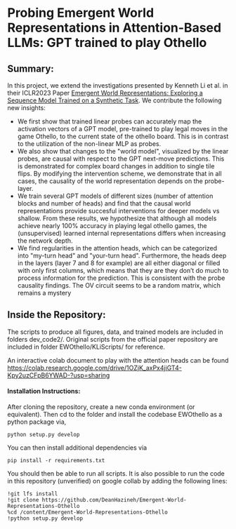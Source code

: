 # Probing Emergent World Representations in Attention-Based LLMs: GPT trained to play Othello

## Summary:
In this project, we extend the investigations presented by Kenneth Li et al. in their ICLR2023 Paper [Emergent World Representations: Exploring a Sequence Model Trained on a Synthetic Task](https://arxiv.org/pdf/2210.13382.pdf). We contribute the following new insights: 

- We first show that trained linear probes can accurately map the activation vectors of a GPT model, pre-trained to play legal moves in the game Othello, to the current state of the othello board. This is in contrast to the utilization of the non-linear MLP as probes. 
- We also show that changes to the "world model", visualized by the linear probes, are causal with respect to the GPT next-move predictions. This is demonstrated for complex board changes in addition to single tile flips. By modifying the intervention scheme, we demonstrate that in all cases, the causality of the world representation depends on the probe-layer.
- We train several GPT models of different sizes (number of attention blocks and number of heads) and find that the causal world representations provide succesful interventions for deeper models vs shallow. From these results, we hypothesize that although all models achieve nearly 100% accuracy in playing legal othello games, the (unsupervised) learned internal representations differs when increasing the network depth. 
- We find regularities in the attention heads, which can be categorized into "my-turn head" and "your-turn
head". Furthermore, the heads deep in the layers (layer 7 and 8 for example) are all either diagonal or
filled with only first columns, which means that they are they don’t do much to process information for
the prediction. This is consistent with the probe causality findings. The OV circuit seems to be a random
matrix, which remains a mystery

## Inside the Repository:
The scripts to produce all figures, data, and trained models are included in folders dev_code2/. Original scripts from the official paper repository are included in folder EWOthello/KLiScripts/ for reference. 

An interactive colab document to play with the attention heads can be found https://colab.research.google.com/drive/1OZjK_axPx4jiGT4-Kpy2uzCFpB6YWAD-?usp=sharing

#### Installation Instructions:
After cloning the repository, create a new conda environment (or equivalent). Then cd to the folder and install the codebase EWOthello as a python package via,
```
python setup.py develop
```
You can then install additional dependencies via
```
pip install -r requirements.txt
```
You should then be able to run all scripts. It is also possible to run the code in this repository (unverified) on google collab by adding the following lines:
```
!git lfs install
!git clone https://github.com/DeanHazineh/Emergent-World-Representations-Othello
%cd /content/Emergent-World-Representations-Othello
!python setup.py develop
```
